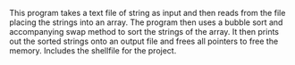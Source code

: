 This program takes a text file of string as input and then reads from the file placing 
the strings into an array. The program then uses a bubble sort and accompanying swap method to sort 
the strings of the array. It then prints out the sorted strings onto an output file and frees all pointers to
free the memory. Includes the shellfile for the project.
